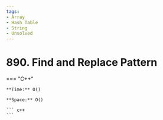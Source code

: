 ```yaml
---
tags:
- Array
- Hash Table
- String
- Unsolved
---
```



# 890. Find and Replace Pattern

=== "C++"

    **Time:** O()

    **Space:** O()

    ``` c++
    ```